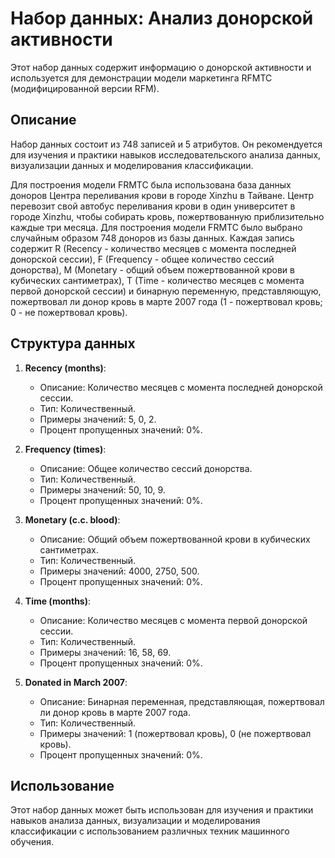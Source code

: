 # Набор данных: Анализ донорской активности

Этот набор данных содержит информацию о донорской активности и используется для демонстрации модели маркетинга RFMTC (модифицированной версии RFM).

## Описание

Набор данных состоит из 748 записей и 5 атрибутов. Он рекомендуется для изучения и практики навыков исследовательского анализа данных, визуализации данных и моделирования классификации.

Для построения модели FRMTC была использована база данных доноров Центра переливания крови в городе Xinzhu в Тайване. Центр перевозит свой автобус переливания крови в один университет в городе Xinzhu, чтобы собирать кровь, пожертвованную приблизительно каждые три месяца. Для построения модели FRMTC было выбрано случайным образом 748 доноров из базы данных. Каждая запись содержит R (Recency - количество месяцев с момента последней донорской сессии), F (Frequency - общее количество сессий донорства), M (Monetary - общий объем пожертвованной крови в кубических сантиметрах), T (Time - количество месяцев с момента первой донорской сессии) и бинарную переменную, представляющую, пожертвовал ли донор кровь в марте 2007 года (1 - пожертвовал кровь; 0 - не пожертвовал кровь).

## Структура данных

1. **Recency (months)**:
   - Описание: Количество месяцев с момента последней донорской сессии.
   - Тип: Количественный.
   - Примеры значений: 5, 0, 2.
   - Процент пропущенных значений: 0%.

2. **Frequency (times)**:
   - Описание: Общее количество сессий донорства.
   - Тип: Количественный.
   - Примеры значений: 50, 10, 9.
   - Процент пропущенных значений: 0%.

3. **Monetary (c.c. blood)**:
   - Описание: Общий объем пожертвованной крови в кубических сантиметрах.
   - Тип: Количественный.
   - Примеры значений: 4000, 2750, 500.
   - Процент пропущенных значений: 0%.

4. **Time (months)**:
   - Описание: Количество месяцев с момента первой донорской сессии.
   - Тип: Количественный.
   - Примеры значений: 16, 58, 69.
   - Процент пропущенных значений: 0%.

5. **Donated in March 2007**:
   - Описание: Бинарная переменная, представляющая, пожертвовал ли донор кровь в марте 2007 года.
   - Тип: Количественный.
   - Примеры значений: 1 (пожертвовал кровь), 0 (не пожертвовал кровь).
   - Процент пропущенных значений: 0%.

## Использование

Этот набор данных может быть использован для изучения и практики навыков анализа данных, визуализации и моделирования классификации с использованием различных техник машинного обучения.
